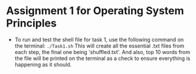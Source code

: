# Assignment 1 for Operating System Principles

- To run and test the shell file for task 1, use the following command on the terminal: `./Task1.sh`
This will create all the essential .txt files from each step, the final one being 'shuffled.txt'.
And also, top 10 words from the file will be printed on the terminal as a check to ensure everything is happening as it should.